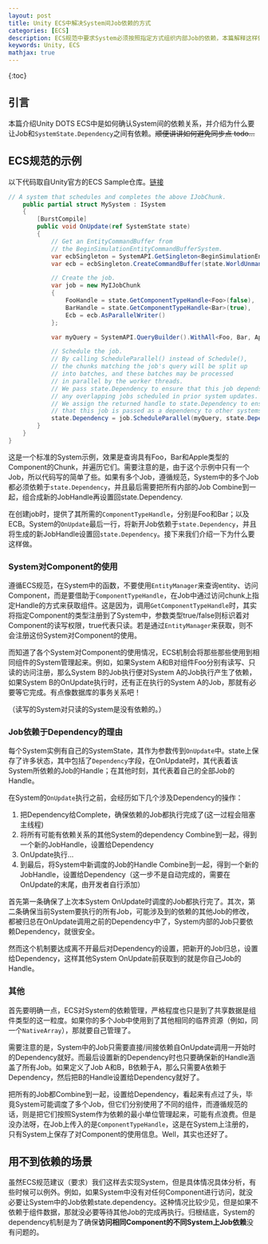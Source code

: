 ```yaml
---
layout: post
title: Unity ECS中解决System间Job依赖的方式
categories: [ECS]
description: ECS规范中要求System必须按照指定方式组织内部Job的依赖，本篇解释这样做的理由，并介绍System间确立依赖的机制
keywords: Unity, ECS
mathjax: true
---
```


{:toc}

## 引言

本篇介绍Unity DOTS ECS中是如何确认System间的依赖关系，并介绍为什么要让Job和`SystemState.Dependency`之间有依赖。~~顺便讲讲如何避免同步点 todo...~~

## ECS规范的示例

以下代码取自Unity官方的ECS Sample仓库。[链接](https://sourcegraph.com/github.com/Unity-Technologies/EntityComponentSystemSamples@master/-/blob/EntitiesSamples/Assets/ExampleCode/Jobs.cs#:~:text=public%20partial-,struct,-MySystem%20%3A%20ISystem)

```c#
// A system that schedules and completes the above IJobChunk.
    public partial struct MySystem : ISystem
    {
        [BurstCompile]
        public void OnUpdate(ref SystemState state)
        {
            // Get an EntityCommandBuffer from
            // the BeginSimulationEntityCommandBufferSystem.
            var ecbSingleton = SystemAPI.GetSingleton<BeginSimulationEntityCommandBufferSystem.Singleton>();
            var ecb = ecbSingleton.CreateCommandBuffer(state.WorldUnmanaged);

            // Create the job.
            var job = new MyIJobChunk
            {
                FooHandle = state.GetComponentTypeHandle<Foo>(false),
                BarHandle = state.GetComponentTypeHandle<Bar>(true),
                Ecb = ecb.AsParallelWriter()
            };

            var myQuery = SystemAPI.QueryBuilder().WithAll<Foo, Bar, Apple>().WithNone<Banana>().Build();

            // Schedule the job.
            // By calling ScheduleParallel() instead of Schedule(),
            // the chunks matching the job's query will be split up
            // into batches, and these batches may be processed
            // in parallel by the worker threads.
            // We pass state.Dependency to ensure that this job depends upon
            // any overlapping jobs scheduled in prior system updates.
            // We assign the returned handle to state.Dependency to ensure
            // that this job is passed as a dependency to other systems.
            state.Dependency = job.ScheduleParallel(myQuery, state.Dependency);
        }
    }
}
```

这是一个标准的System示例，效果是查询具有Foo，Bar和Apple类型的Component的Chunk，并遍历它们。需要注意的是，由于这个示例中只有一个Job，所以代码写的简单了些。如果有多个Job，遵循规范，System中的多个Job都必须依赖于`state.Dependency`，并且最后需要把所有内部的Job Combine到一起，组合成新的JobHandle再设置回state.Dependency.

在创建job时，提供了其所需的`ComponentTypeHandle`，分别是Foo和Bar；以及ECB。System的`OnUpdate`最后一行，将新开Job依赖于`state.Dependency`，并且将生成的新JobHandle设置回`state.Dependency`。接下来我们介绍一下为什么要这样做。

### System对Component的使用

遵循ECS规范，在System中的函数，不要使用`EntityManager`来查询entity、访问Component，而是要借助于`ComponentTypeHandle`，在Job中通过访问chunk上指定Handle的方式来获取组件。这是因为，调用`GetComponentTypeHandle`时，其实将指定Component的类型注册到了System中，参数类型true/false则标识着对Component的读写权限，true代表只读。若是通过`EntityManager`来获取，则不会注册这份System对Component的使用。

而知道了各个System对Component的使用情况，ECS机制会将那些那些使用到相同组件的System管理起来。例如，如果System A和B对组件Foo分别有读写、只读的访问注册，那么System B的Job执行便对System A的Job执行产生了依赖，如果System B的OnUpdate执行时，还有正在执行的System A的Job，那就有必要等它完成。有点像数据库的事务关系吧！

（读写的System对只读的System是没有依赖的。）

### Job依赖于Dependency的理由

每个System实例有自己的SystemState，其作为参数传到`OnUpdate`中。state上保存了许多状态，其中包括了`Dependency`字段，在OnUpdate时，其代表着该System所依赖的Job的Handle；在其他时刻，其代表着自己的全部Job的Handle。

在System的`OnUpdate`执行之前，会经历如下几个涉及Dependency的操作：

1. 把Dependency给Complete，确保依赖的Job都执行完成了(这一过程会阻塞主线程)
2. 将所有可能有依赖关系的其他System的dependency Combine到一起，得到一个新的JobHandle，设置给Dependency
3. OnUpdate执行...
4. 到最后，将System中新调度的Job的Handle Combine到一起，得到一个新的JobHandle，设置给Dependency（这一步不是自动完成的，需要在OnUpdate的末尾，由开发者自行添加）

首先第一条确保了上次本System OnUpdate时调度的Job都执行完了。其次，第二条确保当前System要执行的所有Job，可能涉及到的依赖的其他Job的修改，都被归总在OnUpdate调用之前的Dependency中了，System内部的Job只要依赖Dependency，就很安全。

然而这个机制要达成离不开最后对Dependency的设置，把新开的Job归总，设置给Dependency，这样其他System OnUpdate前获取到的就是你自己Job的Handle。

### 其他

首先要明确一点，ECS对System的依赖管理，严格程度也只是到了共享数据是组件类型的这一粒度。如果你的多个Job中使用到了其他相同的临界资源（例如，同一个`NativeArray`），那就要自己管理了。

需要注意的是，System中的Job只需要直接/间接依赖自OnUpdate调用一开始时的Dependency就好。而最后设置新的Dependency时也只要确保新的Handle涵盖了所有Job。如果定义了Job A和B，B依赖于A，那么只需要A依赖于Dependency，然后把B的Handle设置给Dependency就好了。

把所有的Job都Combine到一起，设置给Dependency，看起来有点过了头，毕竟System可能调度了多个Job，但它们分别使用了不同的组件，而遵循规范的话，则是把它们按照System作为依赖的最小单位管理起来，可能有点浪费。但是没办法呀，在Job上传入的是`ComponentTypeHandle`，这是在System上注册的，只有System上保存了对Component的使用信息。Well，其实也还好了。

## 用不到依赖的场景

虽然ECS规范建议（要求）我们这样去实现System，但是具体情况具体分析，有些时候可以例外。例如，如果System中没有对任何Component进行访问，就没必要让System中的Job依赖state.dependency。这种情况比较少见，但是如果不依赖于组件数据，那就没必要等待其他Job的完成再执行。归根结底，System的dependency机制是为了确保**访问相同Component的不同System上Job依赖**没有问题的。
